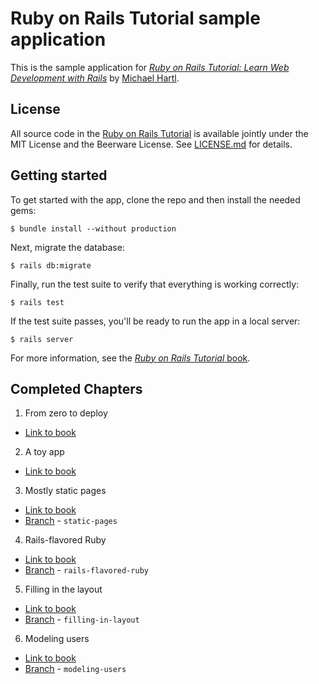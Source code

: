 # Ruby on Rails Tutorial sample application

This is the sample application for
[*Ruby on Rails Tutorial:
Learn Web Development with Rails*](http://www.railstutorial.org/)
by [Michael Hartl](http://www.michaelhartl.com/).

## License

All source code in the [Ruby on Rails Tutorial](http://railstutorial.org/)
is available jointly under the MIT License and the Beerware License. See
[LICENSE.md](LICENSE.md) for details.

## Getting started

To get started with the app, clone the repo and then install the needed gems:

```
$ bundle install --without production
```

Next, migrate the database:

```
$ rails db:migrate
```

Finally, run the test suite to verify that everything is working correctly:

```
$ rails test
```

If the test suite passes, you'll be ready to run the app in a local server:

```
$ rails server
```

For more information, see the
[*Ruby on Rails Tutorial* book](http://www.railstutorial.org/book).


## Completed Chapters

1. From zero to deploy
  - [Link to book](https://www.railstutorial.org/book/beginning)

2. A toy app
  - [Link to book](https://www.railstutorial.org/book/toy_app)

3. Mostly static pages
  - [Link to book](https://www.railstutorial.org/book/static_pages)
  - [Branch](https://github.com/raghavgarg1257/rails_michael_hartl/tree/static-pages) - `static-pages`

4. Rails-flavored Ruby
  - [Link to book](https://www.railstutorial.org/book/rails_flavored_ruby)
  - [Branch](https://github.com/raghavgarg1257/rails_michael_hartl/tree/rails-flavored-ruby) - `rails-flavored-ruby`

5. Filling in the layout
  - [Link to book](https://www.railstutorial.org/book/filling_in_the_layout)
  - [Branch](https://github.com/raghavgarg1257/rails_michael_hartl/tree/filling-in-layout) - `filling-in-layout`

6. Modeling users
  - [Link to book](https://www.railstutorial.org/book/modeling_users)
  - [Branch](https://github.com/raghavgarg1257/rails_michael_hartl/tree/modeling-users) - `modeling-users`
